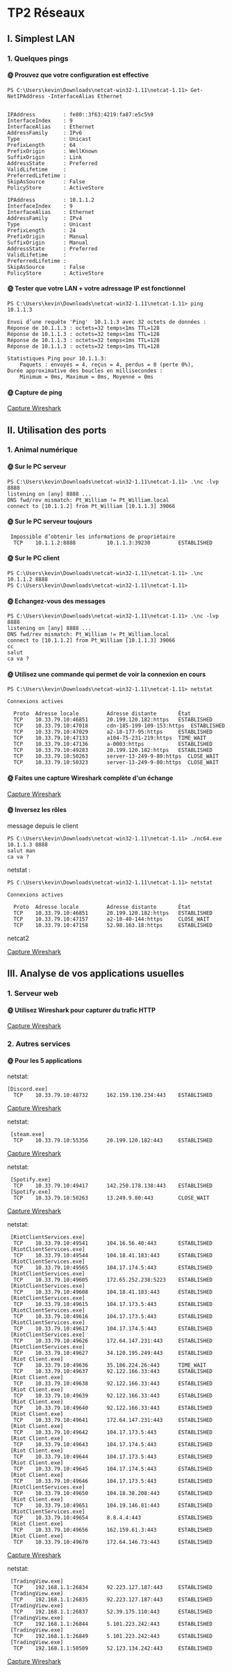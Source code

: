 # TP2 Réseaux

## I. Simplest LAN

### 1. Quelques pings

#### 🌞 Prouvez que votre configuration est effective
```
PS C:\Users\kevin\Downloads\netcat-win32-1.11\netcat-1.11> Get-NetIPAddress -InterfaceAlias Ethernet


IPAddress         : fe80::3f63:4219:fa87:e5c5%9
InterfaceIndex    : 9
InterfaceAlias    : Ethernet
AddressFamily     : IPv6
Type              : Unicast
PrefixLength      : 64
PrefixOrigin      : WellKnown
SuffixOrigin      : Link
AddressState      : Preferred
ValidLifetime     :
PreferredLifetime :
SkipAsSource      : False
PolicyStore       : ActiveStore

IPAddress         : 10.1.1.2
InterfaceIndex    : 9
InterfaceAlias    : Ethernet
AddressFamily     : IPv4
Type              : Unicast
PrefixLength      : 24
PrefixOrigin      : Manual
SuffixOrigin      : Manual
AddressState      : Preferred
ValidLifetime     :
PreferredLifetime :
SkipAsSource      : False
PolicyStore       : ActiveStore
```
#### 🌞 Tester que votre LAN + votre adressage IP est fonctionnel
```
PS C:\Users\kevin\Downloads\netcat-win32-1.11\netcat-1.11> ping 10.1.1.3

Envoi d’une requête 'Ping'  10.1.1.3 avec 32 octets de données :
Réponse de 10.1.1.3 : octets=32 temps<1ms TTL=128
Réponse de 10.1.1.3 : octets=32 temps<1ms TTL=128
Réponse de 10.1.1.3 : octets=32 temps<1ms TTL=128
Réponse de 10.1.1.3 : octets=32 temps<1ms TTL=128

Statistiques Ping pour 10.1.1.3:
    Paquets : envoyés = 4, reçus = 4, perdus = 0 (perte 0%),
Durée approximative des boucles en millisecondes :
    Minimum = 0ms, Maximum = 0ms, Moyenne = 0ms
```
#### 🌞 Capture de ping

[Capture Wireshark](#ping.pcap)

## II. Utilisation des ports 

### 1. Animal numérique

#### 🌞 Sur le PC serveur
```
PS C:\Users\kevin\Downloads\netcat-win32-1.11\netcat-1.11> .\nc -lvp 8888
listening on [any] 8888 ...
DNS fwd/rev mismatch: Pt_William != Pt_William.local
connect to [10.1.1.2] from Pt_William [10.1.1.3] 39066
```
#### 🌞 Sur le PC serveur toujours
```
 Impossible d’obtenir les informations de propriétaire
  TCP    10.1.1.2:8888          10.1.1.3:39230         ESTABLISHED
```
#### 🌞 Sur le PC client
```
PS C:\Users\kevin\Downloads\netcat-win32-1.11\netcat-1.11> .\nc 10.1.1.2 8888
PS C:\Users\kevin\Downloads\netcat-win32-1.11\netcat-1.11>
```
#### 🌞 Echangez-vous des messages
```
PS C:\Users\kevin\Downloads\netcat-win32-1.11\netcat-1.11> .\nc -lvp 8888
listening on [any] 8888 ...
DNS fwd/rev mismatch: Pt_William != Pt_William.local
connect to [10.1.1.2] from Pt_William [10.1.1.3] 39066
cc
salut
ca va ?
```
#### 🌞 Utilisez une commande qui permet de voir la connexion en cours
```
PS C:\Users\kevin\Downloads\netcat-win32-1.11\netcat-1.11> netstat

Connexions actives

  Proto  Adresse locale         Adresse distante       État
  TCP    10.33.79.10:46851      20.199.120.182:https   ESTABLISHED
  TCP    10.33.79.10:47018      cdn-185-199-109-153:https  ESTABLISHED
  TCP    10.33.79.10:47029      a2-18-177-95:https     ESTABLISHED
  TCP    10.33.79.10:47133      a104-75-231-219:https  TIME_WAIT
  TCP    10.33.79.10:47136      a-0003:https           ESTABLISHED
  TCP    10.33.79.10:49283      20.199.120.182:https   ESTABLISHED
  TCP    10.33.79.10:50263      server-13-249-9-80:https  CLOSE_WAIT
  TCP    10.33.79.10:50323      server-13-249-9-80:https  CLOSE_WAIT
```
#### 🌞 Faites une capture Wireshark complète d'un échange

[Capture Wireshark](#netcat1.pcap)

#### 🌞 Inversez les rôles

message depuis le client 
```
PS C:\Users\kevin\Downloads\netcat-win32-1.11\netcat-1.11> ./nc64.exe 10.1.1.3 8888
salut man
ca va ?
```
netstat : 
```
PS C:\Users\kevin\Downloads\netcat-win32-1.11\netcat-1.11> netstat

Connexions actives

  Proto  Adresse locale         Adresse distante       État
  TCP    10.33.79.10:46851      20.199.120.182:https   ESTABLISHED
  TCP    10.33.79.10:47157      a2-18-40-144:https     CLOSE_WAIT
  TCP    10.33.79.10:47158      52.98.163.18:https     ESTABLISHED
```
netcat2

[Capture Wireshark](#netcat2.pcap)

## III. Analyse de vos applications usuelles

### 1. Serveur web

#### 🌞 Utilisez Wireshark pour capturer du trafic HTTP

[Capture Wireshark](#serveurweb.pcap)
### 2. Autres services

#### 🌞 Pour les 5 applications

netstat:
```
[Discord.exe]
  TCP    10.33.79.10:48732      162.159.130.234:443    ESTABLISHED
```
[Capture Wireshark](#service1.pcap)

netstat:
```
 [steam.exe]
  TCP    10.33.79.10:55356      20.199.120.182:443     ESTABLISHED
```
[Capture Wireshark](#service2.pcap)

netstat:
```
 [Spotify.exe]
  TCP    10.33.79.10:49417      142.250.178.138:443    ESTABLISHED
 [Spotify.exe]
  TCP    10.33.79.10:50263      13.249.9.80:443        CLOSE_WAIT
```
[Capture Wireshark](#service3.pcap)

netstat:
```
 [RiotClientServices.exe]
  TCP    10.33.79.10:49541      104.16.56.40:443       ESTABLISHED
 [RiotClientServices.exe]
  TCP    10.33.79.10:49544      104.18.41.183:443      ESTABLISHED
 [RiotClientServices.exe]
  TCP    10.33.79.10:49565      104.17.174.5:443       ESTABLISHED
 [RiotClientServices.exe]
  TCP    10.33.79.10:49605      172.65.252.238:5223    ESTABLISHED
 [RiotClientServices.exe]
  TCP    10.33.79.10:49608      104.18.41.183:443      ESTABLISHED
 [RiotClientServices.exe]
  TCP    10.33.79.10:49615      104.17.173.5:443       ESTABLISHED
 [RiotClientServices.exe]
  TCP    10.33.79.10:49616      104.17.173.5:443       ESTABLISHED
 [RiotClientServices.exe]
  TCP    10.33.79.10:49617      104.17.174.5:443       ESTABLISHED
 [RiotClientServices.exe]
  TCP    10.33.79.10:49626      172.64.147.231:443     ESTABLISHED
 [RiotClientServices.exe]
  TCP    10.33.79.10:49627      34.120.195.249:443     ESTABLISHED
 [Riot Client.exe]
  TCP    10.33.79.10:49636      35.186.224.26:443      TIME_WAIT
  TCP    10.33.79.10:49637      92.122.166.33:443      ESTABLISHED
 [Riot Client.exe]
  TCP    10.33.79.10:49638      92.122.166.33:443      ESTABLISHED
 [Riot Client.exe]
  TCP    10.33.79.10:49639      92.122.166.33:443      ESTABLISHED
 [Riot Client.exe]
  TCP    10.33.79.10:49640      92.122.166.33:443      ESTABLISHED
 [Riot Client.exe]
  TCP    10.33.79.10:49641      172.64.147.231:443     ESTABLISHED
 [Riot Client.exe]
  TCP    10.33.79.10:49642      104.17.173.5:443       ESTABLISHED
 [Riot Client.exe]
  TCP    10.33.79.10:49643      104.17.174.5:443       ESTABLISHED
 [Riot Client.exe]
  TCP    10.33.79.10:49644      104.17.173.5:443       ESTABLISHED
 [Riot Client.exe]
  TCP    10.33.79.10:49645      104.17.174.5:443       ESTABLISHED
 [Riot Client.exe]
  TCP    10.33.79.10:49646      104.17.173.5:443       ESTABLISHED
 [RiotClientServices.exe]
  TCP    10.33.79.10:49650      104.18.38.208:443      ESTABLISHED
 [Riot Client.exe]
  TCP    10.33.79.10:49651      104.19.146.81:443      ESTABLISHED
 [RiotClientServices.exe]
  TCP    10.33.79.10:49654      8.8.4.4:443            ESTABLISHED
 [Riot Client.exe]
  TCP    10.33.79.10:49656      162.159.61.3:443       ESTABLISHED
 [Riot Client.exe]
  TCP    10.33.79.10:49670      172.64.146.73:443      ESTABLISHED
```

[Capture Wireshark](#service4.pcap)

netstat:
```
 [TradingView.exe]
  TCP    192.168.1.1:26834      92.223.127.187:443     ESTABLISHED
 [TradingView.exe]
  TCP    192.168.1.1:26835      92.223.127.187:443     ESTABLISHED
 [TradingView.exe]
  TCP    192.168.1.1:26837      52.39.175.110:443      ESTABLISHED
 [TradingView.exe]
  TCP    192.168.1.1:26844      5.101.223.242:443      ESTABLISHED
 [TradingView.exe]
  TCP    192.168.1.1:26849      5.101.223.242:443      ESTABLISHED
 [TradingView.exe]
  TCP    192.168.1.1:50509      52.123.134.242:443     ESTABLISHED
```

[Capture Wireshark](#service5.pcap)